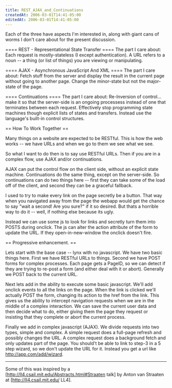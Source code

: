 ```yaml
---
title: REST_AJAX_and_Continuations
createdAt: 2006-03-01T14:41-05:00
editedAt: 2006-03-01T14:41-05:00
---
```


Each of the three have aspects I'm interested in, along with giant cans of worms I don't care about for the present discussion.

==== REST - Representational State Transfer ====
The part I care about: Each request is mostly-stateless (I except authentication). A URL refers to a noun -- a thing (or list of things) you are viewing or manipulating.  

==== AJAX - Asynchronous JavaScript And XML ====
The part I care about: Fetch stuff from the server and display the result in the current page without going to another page. Change the minor-state but not the major-state of the page.

==== Continuations ====
The part I care about: Re-Inversion of control... make it so that the server-side is an ongoing processess instead of one that terminates between each request. Effectively stop programming state machines though explicit lists of states and transfers. Instead use the language's built-in control structures.

== How To Work Together ==

Many things on a website are expected to be RESTful. This is how the web works -- we have URLs and when we go to them we see what we see.

So what I want to do then is to say use RESTful URLs. Then if you are in a complex flow, use AJAX and/or continuations.

AJAX can put the control flow on the client side, without an explicit state machine. Continuations do the same thing, except on the server-side. So continuations can do two things here -- first they can take some of the load off of the client, and second they can be a graceful fallback.

I used to try to make every link on the page secretly be a button. That way when you navigated away from the page the webapp would get the chance to say "wait a second! Are you sure?" if it so desired. But thats a horrible way to do it -- well, if nothing else because its ugly.

Instead we can use some js to look for links and secretly turn them into POSTS during onclick. The js can alter the action attribute of the form to update the URL. If they open-in-new-window the onclick doesn't fire.

== Progressive enhancement. ==

Lets start with the base case -- lynx with no javascript. We have two basic things here. First we have RESTful URLs to things. Second we have POST forms for complex processes. Each page gets a PageID, so we can detect if they are trying to re-post a form (and either deal with it or abort). Generally we POST back to the current URL.

Next lets add in the ability to execute some basic javascript. We'll add onclick events to all the links on the page. When the link is clicked we'll actually POST the form, changing its action to the href from the link. This gives us the ability to intercept navigation requests when we are in the middle of a complex interaction. We can save the current user data and then decide what to do, either giving them the page they request or insisting that they complete or abort the current process.

Finally we add in complex javascript (AJAX). We divide requests into two types, simple and complex. A simple request does a full-page refresh and possibly changes the URL. A complex request does a background fetch and only updates part of the page. You should't be able to link to step-3 in a 5 step wizard, so we don't update the URL for it. Instead you get a url like http://app.com/add/wizard.

----

Some of this was inspired by a [http://ll4.csail.mit.edu/Abstracts.html#Straaten talk] by Anton van Straaten at [http://ll4.csail.mit.edu/ LL4].


